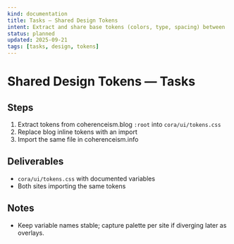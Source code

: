 ```yaml
---
kind: documentation
title: Tasks — Shared Design Tokens
intent: Extract and share base tokens (colors, type, spacing) between .info and .blog
status: planned
updated: 2025-09-21
tags: [tasks, design, tokens]
---
```


# Shared Design Tokens — Tasks

## Steps
1. Extract tokens from coherenceism.blog `:root` into `cora/ui/tokens.css`
2. Replace blog inline tokens with an import
3. Import the same file in coherenceism.info

## Deliverables
- `cora/ui/tokens.css` with documented variables
- Both sites importing the same tokens

## Notes
- Keep variable names stable; capture palette per site if diverging later as overlays.

